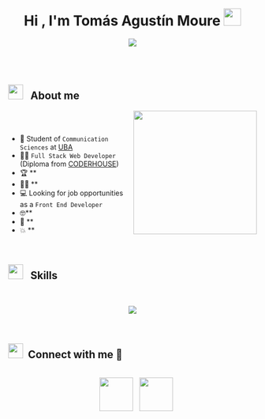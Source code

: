 <h1 align="center"><b>Hi , I'm Tomás Agustín Moure </b><img src="https://media.giphy.com/media/hvRJCLFzcasrR4ia7z/giphy.gif" width="35"></h1>
<p align="center">
  
  <img src="https://readme-typing-svg.herokuapp.com?font=Time+New+Roman&color=cyan&size=25&center=true&vCenter=true&width=600&height=100&lines=Full+Stack+Web+Developer+&hearts;++;Communication+Sciences+Student+at+UBA+&hearts;++;Front-End+Developer+&hearts;++;Buenos+Aires,+Argentina+&hearts;++&pause=250">
</a>

<br><br>

## <picture><img src = "https://github.com/7oSkaaa/7oSkaaa/blob/main/Images/about_me.gif?raw=true" width="30" height="30" style="margin-right: 10px;"></picture> About me

<picture> <img align="right" src="https://media1.giphy.com/media/v1.Y2lkPTc5MGI3NjExdXA5d256czd4YTk0bzJ5eTllYzJ1YmJ6bTk0eTlyaTB3aW8weDg3NyZlcD12MV9pbnRlcm5hbF9naWZfYnlfaWQmY3Q9Zw/Yfl7CS7vQqnebA69aH/giphy.webp" width = 250px></picture>

<br><br>

- :school: Student of `Communication Sciences` at [UBA](https://www.uba.ar/)
- :student: `Full Stack Web Developer` (Diploma from [CODERHOUSE](https://www.coderhouse.com/ar/))
- :trophy: **
- :technologist: **
- :computer: Looking for job opportunities as a `Front End Developer`
- :nerd_face:**
- :thinking: **
- :boom: **
<br>


## <img src="https://media2.giphy.com/media/QssGEmpkyEOhBCb7e1/giphy.gif?cid=ecf05e47a0n3gi1bfqntqmob8g9aid1oyj2wr3ds3mg700bl&rid=giphy.gif" width="30" height="30" style="margin-right: 10px;"><b> Skills</b>
<br>

<p align="center">
  <a href="https://skillicons.dev">
    <img src="https://skillicons.dev/icons?i=git,css,html,js,bootstrap,github,react," />
  </a>
</p>
<br>

## <img src="https://media.giphy.com/media/iY8CRBdQXODJSCERIr/giphy.gif" width="30" height="30" style="margin-right: 10px;">Connect with me 🤝 </h3>
<br>
<div align="center"  class="icons-social" style="margin-left: 10px;">
        <a style="margin-left: 5px;"  target="_blank" href="https://www.linkedin.com/in/tomimoure8/">
			<img src="https://github.com/user-attachments/assets/393ddd64-b956-4686-afe8-1f66ac3009bd" width="68" height="68"></a>
        <a style="margin-left: 10px;" target="_blank" href="https://www.instagram.com/tomas.moure/">
		<img src="https://github.com/user-attachments/assets/5fffe465-2b78-4e6d-8e18-52d0cf2a569b" width="68" height="68">  </a>
      </div> 
